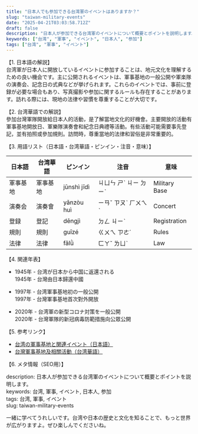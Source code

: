 ```yaml
---
title: "日本人でも参加できる台湾軍のイベントはありますか？"
slug: "taiwan-military-events"
date: "2025-04-21T03:03:58.712Z"
draft: false
description: "日本人が参加できる台湾軍のイベントについて概要とポイントを説明します。"
keywords: ["台湾", "軍事", "イベント", "日本人", "参加"]
tags: ["台湾", "軍事", "イベント"]
---
```


【1. 日本語の解説】  
台湾軍が日本人に開放しているイベントに参加することは、地元文化を理解するための良い機会です。主に公開されるイベントは、軍事基地の一般公開や軍楽隊の演奏会、記念日の式典などが挙げられます。これらのイベントでは、事前に登録が必要な場合もあり、写真撮影や参加に関するルールも存在することがあります。訪れる際には、現地の法律や習慣を尊重することが大切です。

【2. 台湾華語での解説】  
參加台灣軍隊開放給日本人的活動，是了解當地文化的好機會。主要開放的活動有軍事基地開放日、軍樂隊演奏會和紀念日典禮等活動。有些活動可能需要事先登記，並有拍照或參加規則。訪問時，尊重當地的法律和習俗是非常重要的。

【3. 用語リスト（日本語・台湾華語・ピンイン・注音・意味）】  

| 日本語     | 台湾華語         | ピンイン          | 注音        | 意味                        |
|-------------|------------------|-------------------|-------------|-----------------------------|
| 軍事基地   | 軍事基地        | jūnshì jīdì       | ㄐㄩㄣ ㄕˋ ㄐㄧ ㄉㄧˋ | Military Base                |
| 演奏会     | 演奏會          | yǎnzòu huì        | ㄧㄢˇ ㄗㄡˋ ㄏㄨㄟˋ | Concert                     |
| 登録       | 登記            | dēngjì            | ㄉㄥ ㄐㄧˋ      | Registration                |
| 規則       | 規則            | guīzé             | ㄍㄨㄟ ㄗㄜˊ    | Rules                       |
| 法律       | 法律            | fǎlǜ             | ㄈㄚˇ ㄌㄩˋ     | Law                         |

【4. 関連年表】

- 1945年 - 台湾が日本から中国に返還される  
  1945年 - 台灣由日本歸還中國

- 1997年 - 台湾軍事基地初の一般公開  
  1997年 - 台灣軍事基地首次對外開放

- 2020年 - 台湾軍の新型コロナ対策を一般公開  
  2020年 - 台灣軍隊的新冠病毒防範措施向公眾公開

【5. 参考リンク】  

- [台湾の軍事基地と関連イベント（日本語）](https://www.taiwanembassy.org/japan/)
- [台灣軍事基地及相關活動（台湾華語）](https://www.mnd.gov.tw/)

【6. メタ情報（SEO用）】  

description: 日本人が参加できる台湾軍のイベントについて概要とポイントを説明します。  
keywords: 台湾, 軍事, イベント, 日本人, 参加  
tags: 台湾, 軍事, イベント  
slug: taiwan-military-events  

一緒に学べてうれしいです。台湾や日本の歴史と文化を知ることで、もっと世界が広がりますよ。ぜひ楽しんでくださいね。
